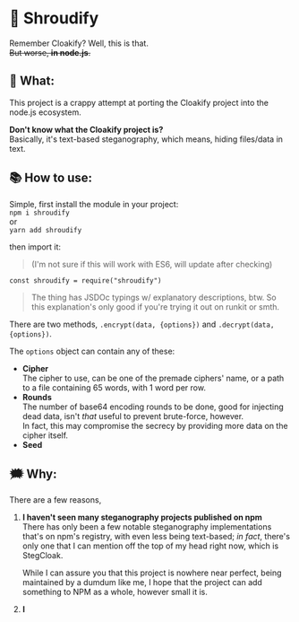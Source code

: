 # 🥷 Shroudify

Remember Cloakify? Well, this is that.  
~~But worse, **in node.js**.~~

## 🤔 What:

This project is a crappy attempt at porting the Cloakify project into the node.js ecosystem.

**Don't know what the Cloakify project is?**  
Basically, it's text-based steganography, which means, hiding files/data in text.

## 📚 How to use:

Simple, first install the module in your project:  
`npm i shroudify`  
or  
`yarn add shroudify`

then import it:

> (I'm not sure if this will work with ES6, will update after checking)

`const shroudify = require("shroudify")`

> The thing has JSDOc typings w/ explanatory descriptions, btw. So this explanation's only good if you're trying it out on runkit or smth.

There are two methods, `.encrypt(data, {options})` and `.decrypt(data, {options})`.

The `options` object can contain any of these:

- **Cipher**  
  The cipher to use, can be one of the premade ciphers' name, or a path to a file containing 65 words, with 1 word per row.
- **Rounds**  
  The number of base64 encoding rounds to be done, good for injecting dead data, isn't _that_ useful to prevent brute-force, however.  
  In fact, this may compromise the secrecy by providing more data on the cipher itself.
- **Seed**

## 🗯️ Why:

There are a few reasons,

1. **I haven't seen many steganography projects published on npm**  
   There has only been a few notable steganography implementations that's on npm's registry, with even less being text-based; _in fact_, there's only one that I can mention off the top of my head right now, which is StegCloak.

   While I can assure you that this project is nowhere near perfect, being maintained by a dumdum like me, I hope that the project can add something to NPM as a whole, however small it is.

2. **I**
